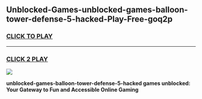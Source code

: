 
## Unblocked-Games-unblocked-games-balloon-tower-defense-5-hacked-Play-Free-goq2p
<h3>
<a href="https://premium76.site?title=unblocked-games-balloon-tower-defense-5-hacked&ref=10A">CLICK TO PLAY</a></h3>
<hr>

<h3>
<a href="https://premium76.site?title=unblocked-games-balloon-tower-defense-5-hacked&ref=10A">CLICK 2 PLAY</a>
  
</h3>

<a href="https://premium76.site?title=unblocked-games-balloon-tower-defense-5-hacked&ref=10A"><img src="https://clearcache.store/games.png"></a>


**unblocked-games-balloon-tower-defense-5-hacked games unblocked: Your Gateway to Fun and Accessible Online Gaming**
